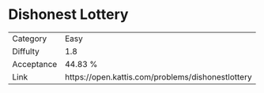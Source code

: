 # Dishonest Lottery

<table>
    <tr>
        <td>Category</td>
        <td>Easy</td>
    </tr>
    <tr>
        <td>Diffulty</td>
        <td>1.8</td>
    </tr>
    <tr>
        <td>Acceptance</td>
        <td>44.83 %</td>
    </tr>
    <tr>
        <td>Link</td>
        <td>https://open.kattis.com/problems/dishonestlottery</td>
    </tr>
</table>